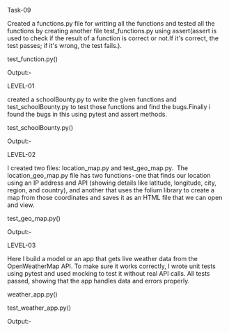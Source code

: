 
Task-09

Created a functions.py file for writting all the functions and tested all the functions by creating another file test_functions.py using assert(assert is used to check if the result of a function is correct or not.If it's correct, the test passes; if it's wrong, the test fails.).

test_function.py()

Output:-

LEVEL-01

created a schoolBounty.py to write the given functions and test_schoolBounty.py to test those functions and find the bugs.Finally i found the bugs in this using pytest and assert methods.

test_schoolBounty.py()

Output:-

LEVEL-02

I created two files: location_map.py and test_geo_map.py.
 The location_geo_map.py file has two functions - one that finds our location using an IP address and API (showing details like latitude, longitude, city, region, and country), and another that uses the folium library to create a map from those coordinates and saves it as an HTML file that we can open and view.
 
test_geo_map.py()

Output:-

LEVEL-03

Here I build a model or an app that gets live weather data from the OpenWeatherMap API. To make sure it works correctly, I wrote unit tests using pytest and used mocking to test it without real API calls. All tests passed, showing that the app handles data and errors properly.

weather_app.py()

test_weather_app.py()

Output:-
